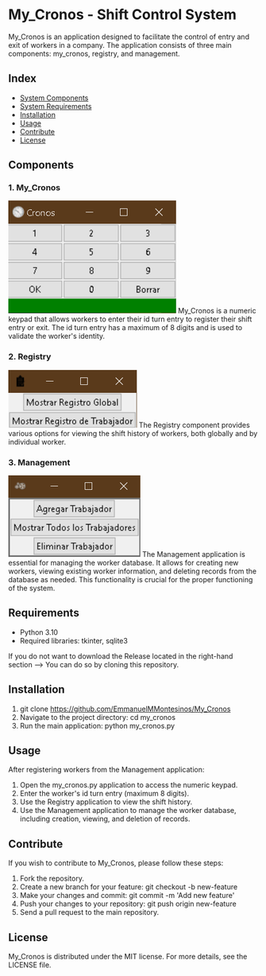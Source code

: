 # My_Cronos - Shift Control System

My_Cronos is an application designed to facilitate the control of entry and exit of workers in a company. The application consists of three main components: my_cronos, registry, and management.

## Index

- [System Components](#components)
- [System Requirements](#requirements)
- [Installation](#installation)
- [Usage](#usage)
- [Contribute](#contribute)
- [License](#license)

## Components

### 1. My_Cronos

![My_Cronos](image.png)
My_Cronos is a numeric keypad that allows workers to enter their id turn entry to register their shift entry or exit. The id turn entry has a maximum of 8 digits and is used to validate the worker's identity.

### 2. Registry

![Registry](image-1.png)
The Registry component provides various options for viewing the shift history of workers, both globally and by individual worker.

### 3. Management

![Management](image-2.png)
The Management application is essential for managing the worker database. It allows for creating new workers, viewing existing worker information, and deleting records from the database as needed. This functionality is crucial for the proper functioning of the system.

## Requirements

- Python 3.10
- Required libraries: tkinter, sqlite3

If you do not want to download the Release located in the right-hand section --> You can do so by cloning this repository.

## Installation

1. git clone <https://github.com/EmmanuelMMontesinos/My_Cronos>
2. Navigate to the project directory: cd my_cronos
3. Run the main application: python my_cronos.py

## Usage

After registering workers from the Management application:

1. Open the my_cronos.py application to access the numeric keypad.
2. Enter the worker's id turn entry (maximum 8 digits).
3. Use the Registry application to view the shift history.
4. Use the Management application to manage the worker database, including creation, viewing, and deletion of records.

## Contribute

If you wish to contribute to My_Cronos, please follow these steps:

1. Fork the repository.
2. Create a new branch for your feature: git checkout -b new-feature
3. Make your changes and commit: git commit -m 'Add new feature'
4. Push your changes to your repository: git push origin new-feature
5. Send a pull request to the main repository.

## License

My_Cronos is distributed under the MIT license. For more details, see the LICENSE file.
